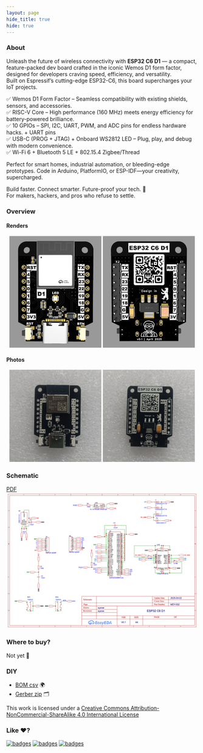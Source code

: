 ```yaml
---
layout: page
hide_title: true
hide: true
---
```


### About
Unleash the future of wireless connectivity with **ESP32 C6 D1** — a compact, feature-packed dev board crafted in the iconic Wemos D1 form factor, designed for developers craving speed, efficiency, and versatility.   
Built on Espressif’s cutting-edge ESP32-C6, this board supercharges your IoT projects.  
  
✅ Wemos D1 Form Factor – Seamless compatibility with existing shields, sensors, and accessories.  
✅ RISC-V Core – High performance (160 MHz) meets energy efficiency for battery-powered brilliance.  
✅ 10 GPIOs – SPI, I2C, UART, PWM, and ADC pins for endless hardware hacks. + UART pins  
✅ USB-C (PROG + JTAG) + Onboard WS2812 LED – Plug, play, and debug with modern convenience.  
✅ Wi-Fi 6 + Bluetooth 5 LE + 802.15.4 Zigbee/Thread  
  
Perfect for smart homes, industrial automation, or bleeding-edge prototypes. Code in Arduino, PlatformIO, or ESP-IDF—your creativity, supercharged.  
  
Build faster. Connect smarter. Future-proof your tech. 🚀  
For makers, hackers, and pros who refuse to settle.  
  
### Overview
#### Renders
<div align="center">
<img width="48%" src="./images/top.png">
<img width="48%" src="./images/bottom.png">
</div>

#### Photos
<div align="center">
<img width="48%" src="./images/top.jpg">
<img width="48%" src="./images/bottom.jpg">
</div>


### Schematic
[PDF](./files/Schematic.pdf)  
![Schematic](./images/Schematic.png) 

### Where to buy?
Not yet 🚀

### DIY
- [BOM csv](./files/BOM.csv) 🌍
- [Gerber zip](./files/Gerber.zip) 🗂

This work is licensed under a <a rel="license" href="http://creativecommons.org/licenses/by-nc-sa/4.0/">Creative Commons Attribution-NonCommercial-ShareAlike 4.0 International License</a>

### Like ♥️?
[![badges](https://badges.aleen42.com/src/buymeacoffee.svg)](https://www.buymeacoffee.com/xyzroe) 
[![badges](https://badges.aleen42.com/src/github.svg)](https://github.com/sponsors/xyzroe)
[![badges](https://badges.aleen42.com/src/paypal.svg)](http://paypal.me/xyzroe) 
